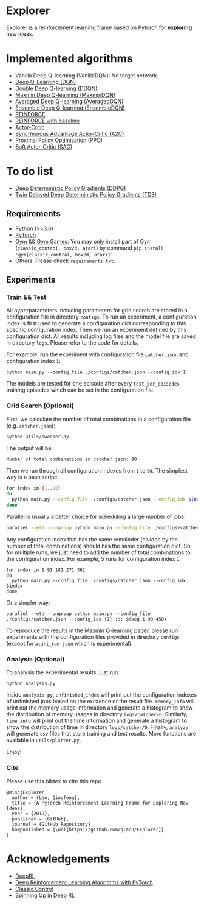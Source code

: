 # Explorer

Explorer is a reinforcement learning frame based on Pytorch for **exploring** new ideas.


# Implemented algorithms

- Vanilla Deep Q-learning (VanillaDQN): No target network.
- [Deep Q-Learning (DQN)](https://users.cs.duke.edu/~pdinesh/sources/MnihEtAlHassibis15NatureControlDeepRL.pdf)
- [Double Deep Q-learning (DDQN)](https://arxiv.org/pdf/1509.06461.pdf)
- [Maxmin Deep Q-learning (MaxminDQN)](https://openreview.net/pdf?id=Bkg0u3Etwr)
- [Averaged Deep Q-learning (AveragedDQN)](https://arxiv.org/pdf/1611.01929.pdf)
- [Ensemble Deep Q-learning (EnsembleDQN)](https://arxiv.org/pdf/1611.01929.pdf)
- [REINFORCE](http://incompleteideas.net/book/RLbook2020.pdf)
- [REINFORCE with baseline](http://incompleteideas.net/book/RLbook2020.pdf)
- [Actor-Critic](http://incompleteideas.net/book/RLbook2020.pdf)
- [Syncrhonous Advantage Actor-Critic (A2C)](https://arxiv.org/pdf/1602.01783.pdf)
- [Proximal Policy Optimisation (PPO)](https://arxiv.org/pdf/1707.06347.pdf)
- [Soft Actor-Critic (SAC)](https://arxiv.org/pdf/1812.05905.pdf)


# To do list

- [Deep Deterministic Policy Gradients (DDPG)](https://arxiv.org/pdf/1509.02971.pdf)
- [Twin Delayed Deep Deterministic Policy Gradients (TD3)](https://arxiv.org/pdf/1802.09477.pdf)


## Requirements

- Python (>=3.6)
- [PyTorch](https://pytorch.org/)
- [Gym && Gym Games](https://github.com/qlan3/gym-games): You may only install part of Gym (`classic_control, box2d, atari`) by command `pip install 'gym[classic_control, box2d, atari]'`.
- Others: Please check `requirements.txt`.


## Experiments

### Train && Test

All hyperparameters including parameters for grid search are stored in a configuration file in directory `configs`. To run an experiment, a configuration index is first used to generate a configuration dict corresponding to this specific configuration index. Then we run an experiment defined by this configuration dict. All results including log files and the model file are saved in directory `logs`. Please refer to the code for details.

For example, run the experiment with configuration file `catcher.json` and configuration index `1`:

```python main.py --config_file ./configs/catcher.json --config_idx 1```

The models are tested for one episode after every `test_per_episodes` training episodes which can be set in the configuration file.


### Grid Search (Optional)

First, we calculate the number of total combinations in a configuration file (e.g. `catcher.json`):

`python utils/sweeper.py`

The output will be:

`Number of total combinations in catcher.json: 90`

Then we run through all configuration indexes from `1` to `90`. The simplest way is a bash script:

``` bash
for index in {1..90}
do
  python main.py --config_file ./configs/catcher.json --config_idx $index
done
```

[Parallel](https://www.gnu.org/software/parallel/) is usually a better choice for scheduling a large number of jobs:

``` bash
parallel --eta --ungroup python main.py --config_file ./configs/catcher.json --config_idx {1} ::: $(seq 1 90)
```

Any configuration index that has the same remainder (divided by the number of total combinations) should has the same configuration dict. So for multiple runs, we just need to add the number of total combinations to the configuration index. For example, 5 runs for configuration index `1`:

```
for index in 1 91 181 271 361
do
  python main.py --config_file ./configs/catcher.json --config_idx $index
done
```

Or a simpler way:
```
parallel --eta --ungroup python main.py --config_file ./configs/catcher.json --config_idx {1} ::: $(seq 1 90 450)
```

To reproduce the results in the [Maxmin Q-learning paper](https://openreview.net/forum?id=Bkg0u3Etwr&noteId=Bkg0u3Etwr), please run experiments with the configuration files provided in directory `configs` (except for `atari_ram.json` which is experimental).

### Analysis (Optional)

To analysis the experimental results, just run:

`python analysis.py`

Inside `analysis.py`, `unfinished_index` will print out the configuration indexes of unfinished jobs based on the existence of the result file. `memory_info` will print out the memory usage information and generate a histogram to show the distribution of memory usages in directory `logs/catcher/0`. Similarly, `time_info` will print out the time information and generate a histogram to show the distribution of time in directory `logs/catcher/0`. Finally, `analyze` will generate `csv` files that store training and test results. More functions are available in `utils/plotter.py`.

Enjoy!


### Cite

Please use this bibtex to cite this repo

```
@misc{Explorer,
  author = {Lan, Qingfeng},
  title = {A PyTorch Reinforcement Learning Frame for Exploring New Ideas},
  year = {2019},
  publisher = {GitHub},
  journal = {GitHub Repository},
  howpublished = {\url{https://github.com/qlan3/Explorer}}
}
```

# Acknowledgements

- [DeepRL](https://github.com/ShangtongZhang/DeepRL)
- [Deep Reinforcement Learning Algorithms with PyTorch](https://github.com/p-christ/Deep-Reinforcement-Learning-Algorithms-with-PyTorch)
- [Classic Control](https://github.com/muhammadzaheer/classic-control)
- [Spinning Up in Deep RL](https://github.com/openai/spinningup)